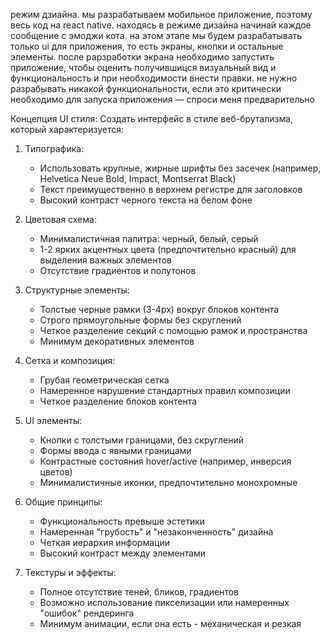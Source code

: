 режим дзиайна. 
мы разрабатываем мобильное приложение, поэтому весь код на react native.
находясь в режиме дизайна начинай каждое сообщение с эмоджи кота.
на этом этапе мы будем разрабатывать только ui для приложения, то есть экраны, кнопки и остальные элементы.
после рарзработки экрана необходимо запустить приложение, чтобы оценить получившицся визуальный вид и функциональность и при необходимости внести правки.
не нужно разрабывать никакой функциональности, если это критически необходимо для запуска приложения — спроси меня предварительно 

Концепция UI стиля:
Создать интерфейс в стиле веб-брутализма, который характеризуется:

1. Типографика:
   - Использовать крупные, жирные шрифты без засечек (например, Helvetica Neue Bold, Impact, Montserrat Black)
   - Текст преимущественно в верхнем регистре для заголовков
   - Высокий контраст черного текста на белом фоне

2. Цветовая схема:
   - Минималистичная палитра: черный, белый, серый
   - 1-2 ярких акцентных цвета (предпочтительно красный) для выделения важных элементов
   - Отсутствие градиентов и полутонов

3. Структурные элементы:
   - Толстые черные рамки (3-4px) вокруг блоков контента
   - Строго прямоугольные формы без скруглений
   - Четкое разделение секций с помощью рамок и пространства
   - Минимум декоративных элементов

4. Сетка и композиция:
   - Грубая геометрическая сетка
   - Намеренное нарушение стандартных правил композиции
   - Четкое разделение блоков контента

5. UI элементы:
   - Кнопки с толстыми границами, без скруглений
   - Формы ввода с явными границами
   - Контрастные состояния hover/active (например, инверсия цветов)
   - Минималистичные иконки, предпочтительно монохромные

6. Общие принципы:
   - Функциональность превыше эстетики
   - Намеренная "грубость" и "незаконченность" дизайна
   - Четкая иерархия информации
   - Высокий контраст между элементами

7. Текстуры и эффекты:
   - Полное отсутствие теней, бликов, градиентов
   - Возможно использование пикселизации или намеренных "ошибок" рендеринга
   - Минимум анимации, если она есть - механическая и резкая